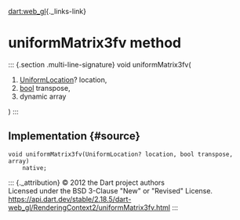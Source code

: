 [dart:web\_gl](../../dart-web_gl/dart-web_gl-library){._links-link}

uniformMatrix3fv method
=======================

::: {.section .multi-line-signature}
void uniformMatrix3fv(

1.  [UniformLocation](../uniformlocation-class)? location,
2.  [bool](../../dart-core/bool-class) transpose,
3.  dynamic array

)
:::

Implementation {#source}
--------------

``` {.language-dart data-language="dart"}
void uniformMatrix3fv(UniformLocation? location, bool transpose, array)
    native;
```

::: {._attribution}
© 2012 the Dart project authors\
Licensed under the BSD 3-Clause \"New\" or \"Revised\" License.\
<https://api.dart.dev/stable/2.18.5/dart-web_gl/RenderingContext2/uniformMatrix3fv.html>
:::

